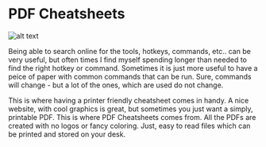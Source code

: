 # PDF Cheatsheets

![alt text](https://github.com/Straightbuggin/pdf_cheatsheets/blob/main/book.svg?)

Being able to search online for the tools, hotkeys, commands, etc.. can be very useful, but often times I find myself spending longer than needed to find the right hotkey or command. Sometimes it is just more useful to have a peice of paper with common commands that can be run. Sure, commands will change - but a lot of the ones, which are used do not change.

This is where having a printer friendly cheatsheet comes in handy. A nice website, with cool graphics is great, but sometimes you just want a simply, printable PDF. This is where PDF Cheatsheets comes from. All the PDFs are created with no logos or fancy coloring. Just, easy to read files which can be printed and stored on your desk.
